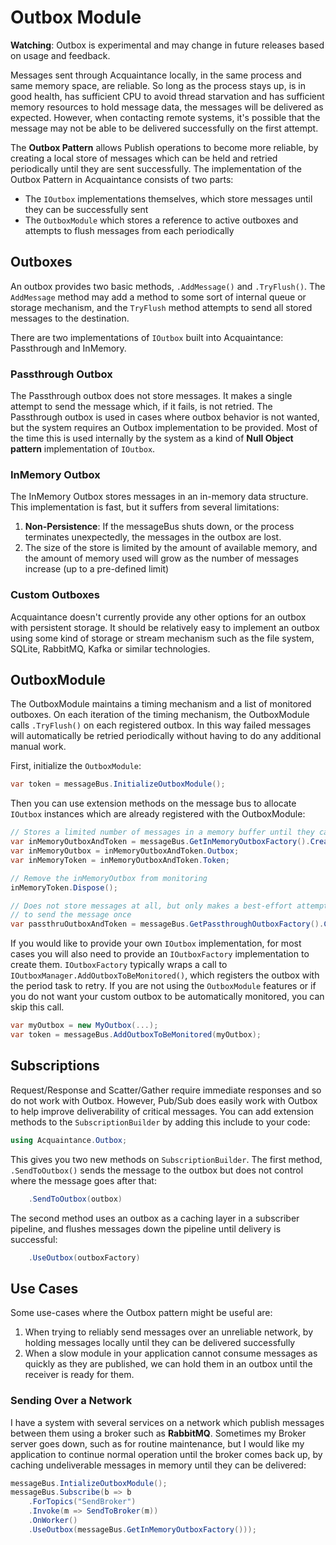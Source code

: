 # Outbox Module

**Watching**: Outbox is experimental and may change in future releases based on usage and feedback.

Messages sent through Acquaintance locally, in the same process and same memory space, are reliable. So long as the process stays up, is in good health, has sufficient CPU to avoid thread starvation and has sufficient memory resources to hold message data, the messages will be delivered as expected. However, when contacting remote systems, it's possible that the message may not be able to be delivered successfully on the first attempt.

The **Outbox Pattern** allows Publish operations to become more reliable, by creating a local store of messages which can be held and retried periodically until they are sent successfully. The implementation of the Outbox Pattern in Acquaintance consists of two parts: 

* The `IOutbox` implementations themselves, which store messages until they can be successfully sent
* The `OutboxModule` which stores a reference to active outboxes and attempts to flush messages from each periodically

## Outboxes

An outbox provides two basic methods, `.AddMessage()` and `.TryFlush()`. The `AddMessage` method may add a method to some sort of internal queue or storage mechanism, and the `TryFlush` method attempts to send all stored messages to the destination.

There are two implementations of `IOutbox` built into Acquaintance: Passthrough and InMemory. 

### Passthrough Outbox

The Passthrough outbox does not store messages. It makes a single attempt to send the message which, if it fails, is not retried. The Passthrough outbox is used in cases where outbox behavior is not wanted, but the system requires an Outbox implementation to be provided. Most of the time this is used internally by the system as a kind of **Null Object pattern** implementation of `IOutbox`.

### InMemory Outbox

The InMemory Outbox stores messages in an in-memory data structure. This implementation is fast, but it suffers from several limitations:

1. **Non-Persistence**: If the messageBus shuts down, or the process terminates unexpectedly, the messages in the outbox are lost.
1. The size of the store is limited by the amount of available memory, and the amount of memory used will grow as the number of messages increase (up to a pre-defined limit)

### Custom Outboxes

Acquaintance doesn't currently provide any other options for an outbox with persistent storage. It should be relatively easy to implement an outbox using some kind of storage or stream mechanism such as the file system, SQLite, RabbitMQ, Kafka or similar technologies.

## OutboxModule

The OutboxModule maintains a timing mechanism and a list of monitored outboxes. On each iteration of the timing mechanism, the OutboxModule calls `.TryFlush()` on each registered outbox. In this way failed messages will automatically be retried periodically without having to do any additional manual work.

First, initialize the `OutboxModule`:

```csharp
var token = messageBus.InitializeOutboxModule();
```

Then you can use extension methods on the message bus to allocate `IOutbox` instances which are already registered with the OutboxModule:

```csharp
// Stores a limited number of messages in a memory buffer until they can be sent succesfully
var inMemoryOutboxAndToken = messageBus.GetInMemoryOutboxFactory().Create(m => MySend(m));
var inMemoryOutbox = inMemoryOutboxAndToken.Outbox;
var inMemoryToken = inMemoryOutboxAndToken.Token;

// Remove the inMemoryOutbox from monitoring
inMemoryToken.Dispose();

// Does not store messages at all, but only makes a best-effort attempt
// to send the message once
var passthruOutboxAndToken = messageBus.GetPassthroughOutboxFactory().Create(m => MySend(m));
```

If you would like to provide your own `IOutbox` implementation, for most cases you will also need to provide an `IOutboxFactory` implementation to create them. `IOutboxFactory` typically wraps a call to `IOutboxManager.AddOutboxToBeMonitored()`, which registers the outbox with the period task to retry. If you are not using the `OutboxModule` features or if you do not want your custom outbox to be automatically monitored, you can skip this call.

```csharp
var myOutbox = new MyOutbox(...);
var token = messageBus.AddOutboxToBeMonitored(myOutbox);
```

## Subscriptions

Request/Response and Scatter/Gather require immediate responses and so do not work with Outbox. However, Pub/Sub does easily work with Outbox to help improve deliverability of critical messages. You can add extension methods to the `SubscriptionBuilder` by adding this include to your code:

```csharp
using Acquaintance.Outbox;
```

This gives you two new methods on `SubscriptionBuilder`. The first method, `.SendToOutbox()` sends the message to the outbox but does not control where the message goes after that:

```csharp
    .SendToOutbox(outbox)
```

The second method uses an outbox as a caching layer in a subscriber pipeline, and flushes messages down the pipeline until delivery is successful:

```csharp
    .UseOutbox(outboxFactory)
```

## Use Cases

Some use-cases where the Outbox pattern might be useful are:

1. When trying to reliably send messages over an unreliable network, by holding messages locally until they can be delivered successfully
1. When a slow module in your application cannot consume messages as quickly as they are published, we can hold them in an outbox until the receiver is ready for them.

### Sending Over a Network

I have a system with several services on a network which publish messages between them using a broker such as **RabbitMQ**. Sometimes my Broker server goes down, such as for routine maintenance, but I would like my application to continue normal operation until the broker comes back up, by caching undeliverable messages in memory until they can be delivered:

```csharp
messageBus.IntializeOutboxModule();
messageBus.Subscribe(b => b
    .ForTopics("SendBroker")
    .Invoke(m => SendToBroker(m))
    .OnWorker()
    .UseOutbox(messageBus.GetInMemoryOutboxFactory()));
```